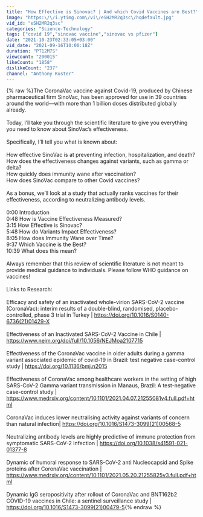 ```yaml
---
title: "How Effective is Sinovac? | And which Covid Vaccines are Best?"
image: "https:\/\/i.ytimg.com\/vi\/eSH2MR2q3sc\/hqdefault.jpg"
vid_id: "eSH2MR2q3sc"
categories: "Science-Technology"
tags: ["covid 19","sinovac vaccine","sinovac vs pfizer"]
date: "2021-10-23T02:33:05+03:00"
vid_date: "2021-09-16T10:00:18Z"
duration: "PT12M7S"
viewcount: "200015"
likeCount: "1858"
dislikeCount: "237"
channel: "Anthony Kuster"
---
```

{% raw %}The CoronaVac vaccine against Covid-19, produced by Chinese pharmaceutical firm SinoVac, has been approved for use in 39 countries around the world—with more than 1 billion doses distributed globally already. <br /><br />Today, I’ll take you through the scientific literature to give you everything you need to know about SinoVac’s effectiveness.<br /><br />Specifically, I’ll tell you what is known about:<br /><br />How effective SinoVac is at preventing infection, hospitalization, and death?<br />How does the effectiveness changes against variants, such as gamma or delta?<br />How quickly does immunity wane after vaccination? <br />How does SinoVac compare to other Covid vaccines?<br /><br />As a bonus, we’ll look at a study that actually ranks vaccines for their effectiveness, according to neutralizing antibody levels.<br /><br />0:00 Introduction<br />0:48 How is Vaccine Effectiveness Measured?<br />3:15 How Effective is Sinovac?<br />5:48 How do Variants Impact Effectiveness?<br />8:05 How does Immunity Wane over Time?<br />9:37 Which Vaccine is the Best?<br />10:39 What does this mean?<br /><br />Always remember that this review of scientific literature is not meant to provide medical guidance to individuals. Please follow WHO guidance on vaccines!<br /><br />Links to Research:<br /><br />Efficacy and safety of an inactivated whole-virion SARS-CoV-2 vaccine (CoronaVac): interim results of a double-blind, randomised, placebo-controlled, phase 3 trial in Turkey | <a rel="nofollow" target="blank" href="https://doi.org/10.1016/S0140-6736(21)01429-X">https://doi.org/10.1016/S0140-6736(21)01429-X</a><br /><br />Effectiveness of an Inactivated SARS-CoV-2 Vaccine in Chile | <a rel="nofollow" target="blank" href="https://www.nejm.org/doi/full/10.1056/NEJMoa2107715">https://www.nejm.org/doi/full/10.1056/NEJMoa2107715</a><br /><br />Effectiveness of the CoronaVac vaccine in older adults during a gamma variant associated epidemic of covid-19 in Brazil: test negative case-control study | <a rel="nofollow" target="blank" href="https://doi.org/10.1136/bmj.n2015">https://doi.org/10.1136/bmj.n2015</a><br /><br />Effectiveness of CoronaVac among healthcare workers in the setting of high SARS-CoV-2 Gamma variant transmission in Manaus, Brazil: A test-negative case-control study | <a rel="nofollow" target="blank" href="https://www.medrxiv.org/content/10.1101/2021.04.07.21255081v4.full.pdf+html">https://www.medrxiv.org/content/10.1101/2021.04.07.21255081v4.full.pdf+html</a><br /><br />CoronaVac induces lower neutralising activity against variants of concern than natural infection| <a rel="nofollow" target="blank" href="https://doi.org/10.1016/S1473-3099(21)00568-5">https://doi.org/10.1016/S1473-3099(21)00568-5</a> <br /><br />Neutralizing antibody levels are highly predictive of immune protection from symptomatic SARS-CoV-2 infection | <a rel="nofollow" target="blank" href="https://doi.org/10.1038/s41591-021-01377-8">https://doi.org/10.1038/s41591-021-01377-8</a><br /><br />Dynamic of humoral response to SARS-CoV-2 anti Nucleocapsid and Spike proteins after CoronaVac vaccination | <a rel="nofollow" target="blank" href="https://www.medrxiv.org/content/10.1101/2021.05.20.21255825v3.full.pdf+html">https://www.medrxiv.org/content/10.1101/2021.05.20.21255825v3.full.pdf+html</a><br /><br />Dynamic IgG seropositivity after rollout of CoronaVac and BNT162b2 COVID-19 vaccines in Chile: a sentinel surveillance study | <a rel="nofollow" target="blank" href="https://doi.org/10.1016/S1473-3099(21)00479-5">https://doi.org/10.1016/S1473-3099(21)00479-5</a>{% endraw %}
